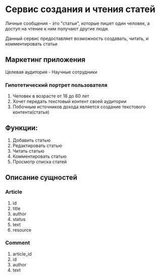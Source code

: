 # Сервис создания и чтения статей
Личные сообщения - это "статьи", которые пишет один человек, а доступ на чтение к ним получают другие люди.

Данный сервис предоставляет возможность создавать, читать, и комментировать статьи

## Маркетинг приложения

Целевая аудитория - Научные сотрудники

### Гипотетический портрет пользователя
1. Человек в возрасте от 18 до 60 лет
2. Хочет передать текстовый контент своей аудитории
3. Побочным источников дохода является создание текстового контента(статья)

## Функции:
1. Добавить статью
2. Редактировать статью
3. Читать статью
4. Комментировать статью
5. Просмотр списка статей

## Описание сущностей
### Article
1. id
2. title
3. author
4. status
5. text
6. resource

### Comment
1. article_id
2. id
3. author
4. text